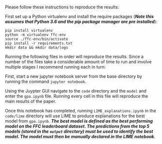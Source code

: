 Please follow these instructions to reproduce the results:

First set up a Python virtualenv and install the require packages (***Note this assumes that Python 3.6 and the pip package manager are pre installed***):
```
pip install virtualenv
python -m virtualenv ffc-env
source ./ffc-env/bin/activate
pip install -r requirements.txt
mkdir data && mkdir data/logs
```

Running the following files in order will reproduce the results. Since a number of the files take a considerable amount of time to run and involve multiple stages I recommend running each in turn:

First, start a new jupyter notebook server from the base directory by running the command `jupyter notebook`.

Using the Juypter GUI navigate to the `code` directory and the `model` and enter the `gpa.ipynb` file. Running every cell in this file will reproduce the main results of the paper.

Once this notebook has completed, running `LIME_explanations.ipynb` in the `code/lime` directory will use LIME to produce explanations for the best model from `gpa.ipynb`. ***The best model is defined as the best performing model on the FFC leaderboard dataset. The predictions from the top 5 models (stored in the `output` directory) must be used to identify the best model. The model must then be manually declared in the LIME notebook.***
